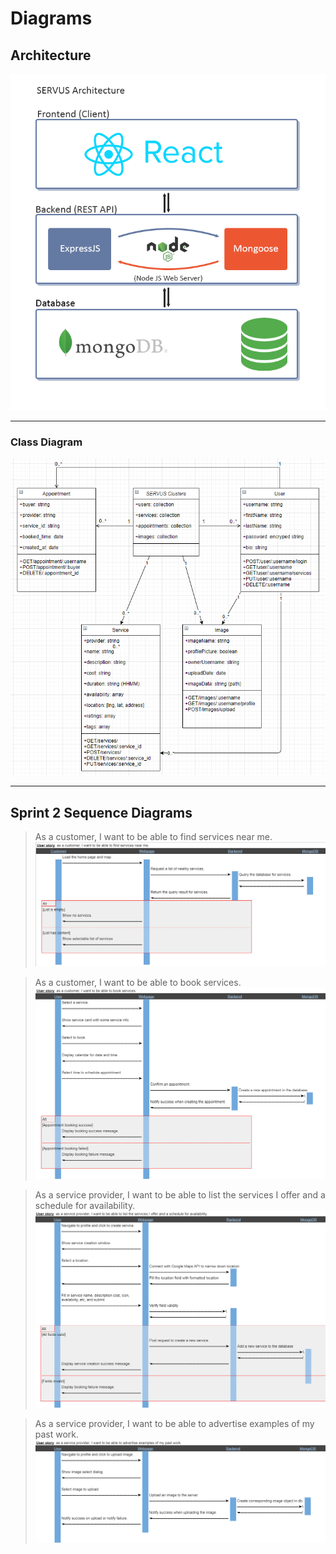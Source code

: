 # Diagrams

## Architecture

![MERN Stack Architecture Diagram](mern_architecture.png)

---

### Class Diagram

![UML Class Diagram](class_diagram_routes.png)

---

## Sprint 2 Sequence Diagrams

> As a customer, I want to be able to find services near me.
> ![User Story 1](us_sequence_diagram_1.png)

> As a customer, I want to be able to book services.
> ![User Story 2](us_sequence_diagram_2.png)

> As a service provider, I want to be able to list the services I offer and a schedule for availability.
> ![User Story 3](us_sequence_diagram_3.png)

> As a service provider, I want to be able to advertise examples of my past work.
> ![User Story 4](us_sequence_diagram_4.png)
